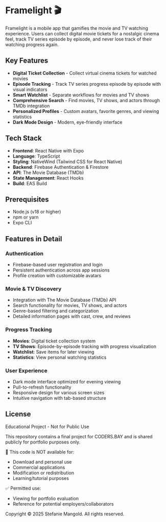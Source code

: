 # Framelight 🎬

Framelight is a mobile app that gamifies the movie and TV watching experience. Users can collect digital movie tickets for a nostalgic cinema feel, track TV series episode by episode, and never lose track of their watching progress again.

## Key Features

- **Digital Ticket Collection** - Collect virtual cinema tickets for watched movies
- **Episode Tracking** - Track TV series progress episode by episode with visual indicators
- **Smart Watchlist** - Separate workflows for movies and TV shows
- **Comprehensive Search** - Find movies, TV shows, and actors through TMDb integration
- **Personalized Profiles** - Custom avatars, favorite genres, and viewing statistics
- **Dark Mode Design** - Modern, eye-friendly interface

## Tech Stack

- **Frontend**: React Native with Expo
- **Language**: TypeScript
- **Styling**: NativeWind (Tailwind CSS for React Native)
- **Backend**: Firebase Authentication & Firestore
- **API**: The Movie Database (TMDb)
- **State Management**: React Hooks
- **Build**: EAS Build

## Prerequisites
- Node.js (v18 or higher)
- npm or yarn
- Expo CLI

## Features in Detail

### Authentication
- Firebase-based user registration and login
- Persistent authentication across app sessions
- Profile creation with customizable avatars

### Movie & TV Discovery
- Integration with The Movie Database (TMDb) API
- Search functionality for movies, TV shows, and actors
- Genre-based filtering and categorization
- Detailed information pages with cast, crew, and reviews

### Progress Tracking
- **Movies**: Digital ticket collection system
- **TV Shows**: Episode-by-episode tracking with progress visualization
- **Watchlist**: Save items for later viewing
- **Statistics**: View personal watching statistics

### User Experience
- Dark mode interface optimized for evening viewing
- Pull-to-refresh functionality
- Responsive design for various screen sizes
- Intuitive navigation with tab-based structure

## License
Educational Project - Not for Public Use

This repository contains a final project for CODERS.BAY and is shared publicly for portfolio purposes only. 

🚫 This code is NOT available for:
- Download and personal use
- Commercial applications  
- Modification or redistribution
- Learning/tutorial purposes

✅ Permitted use:
- Viewing for portfolio evaluation
- Reference for potential employers/collaborators

Copyright © 2025 Stefanie Mangold. All rights reserved.